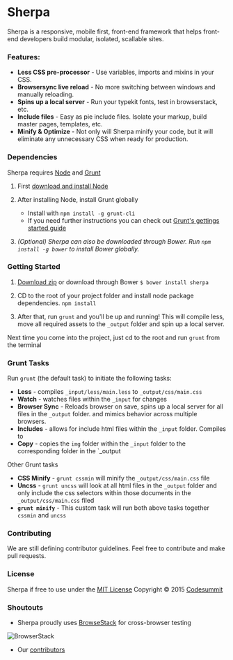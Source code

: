 # Sherpa
Sherpa is a responsive, mobile first, front-end framework that helps front-end developers build modular, isolated, scallable sites.

### Features:
- **Less CSS pre-processor** - Use variables, imports and mixins in your CSS.
- **Browsersync live reload** - No more switching between windows and manually reloading.
- **Spins up a local server** - Run your typekit fonts, test in browserstack, etc.
- **Include files** - Easy as pie include files. Isolate your markup, build master pages, templates, etc.
- **Minify & Optimize** - Not only will Sherpa minify your code, but it will eliminate any unnecessary CSS when ready for production.

### Dependencies

Sherpa requires [Node](https://nodejs.org/) and [Grunt](http://gruntjs.com/getting-started)

1. First [download and install Node](https://nodejs.org/)

2. After installing Node, install Grunt globally
    - Install with `npm install -g grunt-cli`
    - If you need further instructions you can check out [Grunt's gettings started guide](http://gruntjs.com/getting-started)
3. *(Optional) Sherpa can also be downloaded through Bower. Run `npm install -g bower` to install Bower globally.*


### Getting Started

1. [Download zip](https://github.com/codesummit/Sherpa/archive/master.zip) or download through Bower `$ bower install sherpa`

2. CD to the root of your project folder and install node package dependencies. `npm install`

3. After that, run `grunt` and you'll be up and running! This will compile less, move all required assets to the `_output` folder and spin up a local server.

Next time you come into the project, just cd to the root and run `grunt` from the terminal

### Grunt Tasks
Run `grunt` (the default task) to initiate the following tasks:
 - **Less** - compiles `_input/less/main.less` to `_output/css/main.css`
 - **Watch** - watches files within the `_input` for changes
 - **Browser Sync** - Reloads browser on save, spins up a local server for all files in the `_output` folder. and mimics behavior across multiple browsers.
 - **Includes** - allows for include html files within the `_input` folder. Compiles to
 - **Copy** - copies the `img` folder within the `_input` folder to the corresponding folder in the `_output


 Other Grunt tasks
 - **CSS Minify** - `grunt cssmin` will minify the `_output/css/main.css` file
 - **Uncss** - `grunt uncss` will look at all html files in the `_output` folder and only include the css selectors within those documents in the `_output/css/main.css` filed
 - **`grunt minify`** - This custom task will run both above tasks together `cssmin` and `uncss`

### Contributing
We are still defining contributor guidelines. Feel free to contribute and make pull requests.

### License
Sherpa if free to use under the [MIT License](https://github.com/codesummit/Sherpa/blob/master/license.md) Copyright © 2015 [Codesummit](http://www.codesummit.com)

### Shoutouts
- Sherpa proudly uses [BrowseStack](http://browserstack.com) for cross-browser testing

![BrowserStack](http://www.xml2selenium.com/wp-content/uploads/2014/01/BrowserStackLogo.png)
- Our [contributors](https://github.com/codesummit/Sherpa/graphs/contributors)
